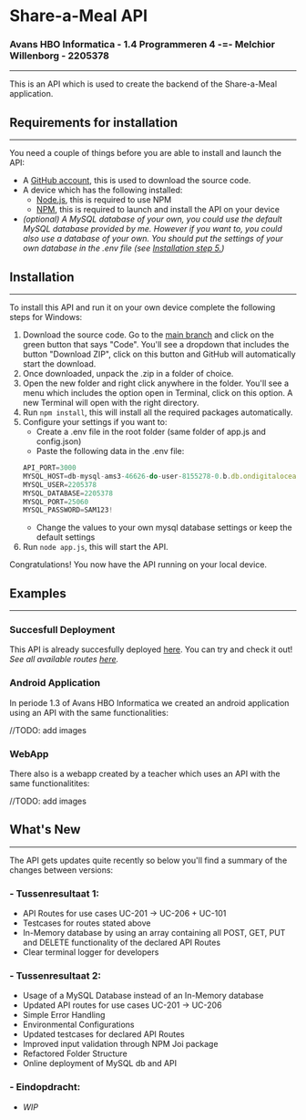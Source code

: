 # Share-a-Meal API
### Avans HBO Informatica - 1.4 Programmeren 4 -=- Melchior Willenborg - 2205378
---


This is an API which is used to create the backend of the Share-a-Meal application.

## Requirements for installation
---
You need a couple of things before you are able to install and launch the API:
- A [GitHub account](https://github.com/), this is used to download the source code.
- A device which has the following installed:
    - [Node.js](https://nodejs.org/), this is required to use NPM
    - [NPM](https://npmjs.com/), this is required to launch and install the API on your device
- *(optional) A MySQL database of your own, you could use the default MySQL database provided by me. However if you want to, you could also use a database of your own. You should put the settings of your own database in the .env file (see [Installation step 5.](#installation))*

## Installation
---
To install this API and run it on your own device complete the following steps for Windows:
1. Download the source code. Go to the [main branch](https://github.com/MelchMwoan/AvansProgrammeren4) and click on the green button that says "Code". You'll see a dropdown that includes the button "Download ZIP", click on this button and GitHub will automatically start the download.
2. Once downloaded, unpack the .zip in a folder of choice.
3. Open the new folder and right click anywhere in the folder. You'll see a menu which includes the option open in Terminal, click on this option. A new Terminal will open with the right directory.
4. Run `npm install`, this will install all the required packages automatically.
5. Configure your settings if you want to:
    - Create a .env file in the root folder (same folder of app.js and config.json)
    - Paste the following data in the .env file:
    ```javascript
    API_PORT=3000
    MYSQL_HOST=db-mysql-ams3-46626-do-user-8155278-0.b.db.ondigitalocean.com
    MYSQL_USER=2205378
    MYSQL_DATABASE=2205378
    MYSQL_PORT=25060
    MYSQL_PASSWORD=SAM123!
    ```
    - Change the values to your own mysql database settings or keep the default settings
6. Run `node app.js`, this will start the API.

Congratulations! You now have the API running on your local device.

## Examples
---
### Succesfull Deployment
This API is already succesfully deployed [here](https://share-a-meal.melchmwoan.com). You can try and check it out!
*See all available routes [here](https://documenter.getpostman.com/view/25891505/2s93eZxr1P).*

### Android Application
In periode 1.3 of Avans HBO Informatica we created an android application using an API with the same functionalities:

//TODO: add images

### WebApp
There also is a webapp created by a teacher which uses an API with the same functionalitites:

//TODO: add images

## What's New
---
The API gets updates quite recently so below you'll find a summary of the changes between versions:
### - Tussenresultaat 1:
- API Routes for use cases UC-201 -> UC-206 + UC-101
- Testcases for routes stated above
- In-Memory database by using an array containing all POST, GET, PUT and DELETE functionality of the declared API Routes
- Clear terminal logger for developers
### - Tussenresultaat 2:
- Usage of a MySQL Database instead of an In-Memory database
- Updated API routes for use cases UC-201 -> UC-206
- Simple Error Handling
- Environmental Configurations
- Updated testcases for declared API Routes
- Improved input validation through NPM Joi package
- Refactored Folder Structure
- Online deployment of MySQL db and API
### - Eindopdracht:
- *WIP*